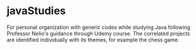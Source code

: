 # javaStudies
For personal organization with generic codes while studying Java following Professor Nelio's guidance through Udemy course. The correlated projects are identified individually with its themes, for example the chess game.
